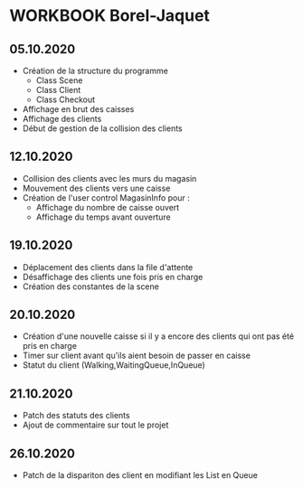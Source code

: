 # WORKBOOK Borel-Jaquet
## 05.10.2020
* Création de la structure du programme
  * Class Scene 
  * Class Client
  * Class Checkout
* Affichage en brut des caisses
* Affichage des clients
* Début de gestion de la collision des clients
## 12.10.2020
* Collision des clients avec les murs du magasin
* Mouvement des clients vers une caisse
* Création de l'user control MagasinInfo pour : 
  * Affichage du nombre de caisse ouvert
  * Affichage du temps avant ouverture
## 19.10.2020
* Déplacement des clients dans la file d'attente
* Désaffichage des clients une fois pris en charge 
* Création des constantes de la scene
## 20.10.2020
* Création d'une nouvelle caisse si il y a encore des clients qui ont pas été pris en charge
* Timer sur client avant qu'ils aient besoin de passer en caisse
* Statut du client (Walking,WaitingQueue,InQueue)
## 21.10.2020
* Patch des statuts des clients
* Ajout de commentaire sur tout le projet
## 26.10.2020
* Patch de la dispariton des client en modifiant les List en Queue
